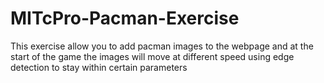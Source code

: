 # MITcPro-Pacman-Exercise
This exercise allow you to add pacman images to the webpage and at the start of the game the images will move at different speed using edge detection to stay within certain parameters

